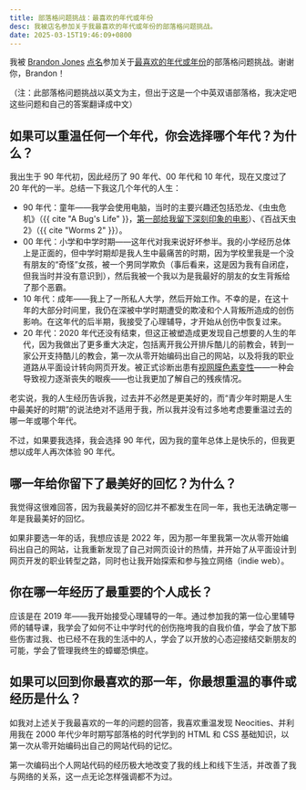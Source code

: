 ```yaml
---
title: 部落格问题挑战：最喜欢的年代或年份
desc: 我被店名参加关于我最喜欢的年代或年份的部落格问题挑战。
date: 2025-03-15T19:46:09+0800
---
```


我被 [Brandon Jones](https://krrd.ing/) [点名](https://social.lol/@mbjones/114068317382798850)参加关于[最喜欢的年代或年份](https://krrd.ing/posts/favorite-decade-or-year-blog-challenge/)的部落格问题挑战。谢谢你，Brandon！

（注：此部落格问题挑战以英文为主，但出于这是一个中英双语部落格，我决定吧这些问题和自己的答案翻译成中文）

## 如果可以重温任何一个年代，你会选择哪个年代？为什么？

我出生于 90 年代初，因此经历了 90 年代、00 年代和 10 年代，现在又度过了 20 年代的一半。总结一下我这几个年代的人生：

- 90 年代：童年——我学会使用电脑，当时的主要兴趣还包括恐龙、《虫虫危机》（{{ cite "A Bug's Life" }}，[第一部给我留下深刻印象的电影](2024-11-04-weblogpomo-ama-first-movie-impact.md)）、《百战天虫 2》（{{ cite "Worms 2" }}）。
- 00 年代：小学和中学时期——这年代对我来说好坏参半。我的小学经历总体上是正面的，但中学时期却是我人生中最痛苦的时期，因为学校里我是一个没有朋友的“奇怪”女孩，被一个男同学欺负（事后看来，这是因为我有自闭症，但我当时并没有意识到），然后我被一个我以为是我最好的朋友的女生背叛给了那个恶霸。
- 10 年代：成年——我上了一所私人大学，然后开始工作。不幸的是，在这十年的大部分时间里，我仍在深被中学时期遭受的欺凌和个人背叛所造成的创伤影响。在这年代的后半期，我接受了心理辅导，才开始从创伤中恢复过来。
- 20 年代：2020 年代还没有结束，但这正被塑造成更发现自己想要的人生的年代，因为我做出了更多重大决定，包括离开我公开排斥酷儿的前教会，转到一家公开支持酷儿的教会，第一次从零开始编码出自己的网站，以及将我的职业道路从平面设计转向网页开发。被正式诊断出患有[视网膜色素变性](2024-12-21-living-with-retinitis-pigmentosa.md)——一种会导致视力逐渐丧失的眼疾——也让我更加了解自己的残疾情况。

老实说，我的人生经历告诉我，过去并不必然是更美好的，而“青少年时期是人生中最美好的时期”的说法绝对不适用于我，所以我并没有过多地考虑要重温过去的哪一年或哪个年代。

不过，如果要我选择，我会选择 90 年代，因为我的童年总体上是快乐的，但我更想以成年人再次体验 90 年代。

## 哪一年给你留下了最美好的回忆？为什么？

我觉得这很难回答，因为我最美好的回忆并不都发生在同一年，我也无法确定哪一年是我最美好的回忆。

如果非要选一年的话，我想应该是 2022 年，因为那一年里我第一次从零开始编码出自己的网站，让我重新发现了自己对网页设计的热情，并开始了从平面设计到网页开发的职业转型之路，同时也让我开始探索和参与独立网络（indie web）。

## 你在哪一年经历了最重要的个人成长？

应该是在 2019 年——我开始接受心理辅导的一年。通过参加我的第一位心里辅导师的辅导课，我学会了如何不让中学时代的创伤拖垮我的自我价值，学会了放下那些伤害过我、也已经不在我的生活中的人，学会了以开放的心态迎接结交新朋友的可能，学会了管理我终生的蟑螂恐惧症。

## 如果可以回到你最喜欢的那一年，你最想重温的事件或经历是什么？

如我对上述关于我最喜欢的一年的问题的回答，我喜欢重温发现 Neocities、并利用我在 2000 年代少年时期写部落格的时代学到的 HTML 和 CSS 基础知识，以第一次从零开始编码出自己的网站代码的记忆。

第一次编码出个人网站代码的经历极大地改变了我的线上和线下生活，并改善了我与网络的关系，这一点无论怎样强调都不为过。
